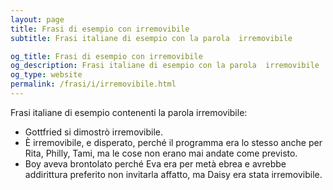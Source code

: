 ```yaml
---
layout: page
title: Frasi di esempio con irremovibile 
subtitle: Frasi italiane di esempio con la parola  irremovibile

og_title: Frasi di esempio con irremovibile 
og_description: Frasi italiane di esempio con la parola  irremovibile
og_type: website
permalink: /frasi/i/irremovibile.html
---
```


Frasi italiane di esempio contenenti la parola irremovibile:


- Gottfried si dimostrò irremovibile.
- È irremovibile, e disperato, perché il programma era lo stesso anche per Rita, Philly, Tami, ma le cose non erano mai andate come previsto.
- Boy aveva brontolato perché Eva era per metà ebrea e avrebbe addirittura preferito non invitarla affatto, ma Daisy era stata irremovibile.

